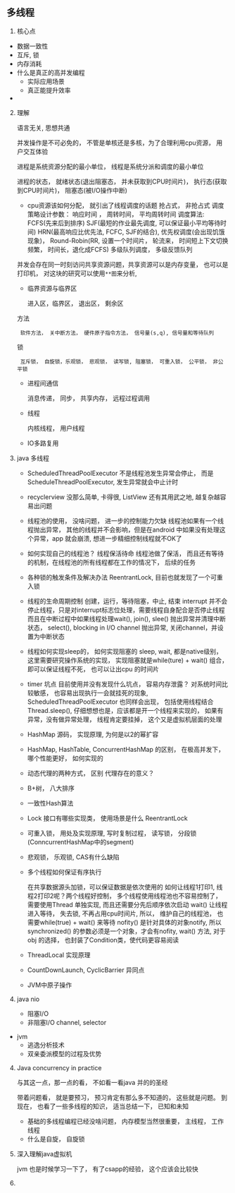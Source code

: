 ## 多线程
1. 核心点
- 数据一致性
- 互斥, 锁
- 内存消耗
- 什么是真正的高并发编程
    * 实际应用场景
    * 真正能提升效率
- 

2. 理解

    语言无关, 思想共通

    并发操作是不可必免的， 不管是单核还是多核，为了合理利用cpu资源， 用户交互体验 

    进程是系统资源分配的最小单位， 线程是系统分派和调度的最小单位

    进程的状态， 就绪状态(退出阻塞态， 并未获取到CPU时间片)， 执行态(获取到CPU时间片)， 阻塞态(被I/O操作中断)

    - cpu资源该如何分配， 就引出了线程调度的话题 
        抢占式， 非抢占式
        调度策略设计参数： 响应时间 ， 周转时间， 平均周转时间 
        调度算法: 
            FCFS(先来后到排序) 
            SJF(最短的作业最先调度, 可以保证最小平均等待时间) 
            HRN(最高响应比优先法, FCFC, SJF的结合), 
            优先权调度(会出现饥饿现象)， 
            Round-Robin(RR, 设置一个时间片， 轮流来， 时间短上下文切换频繁， 时间长，退化成FCFS)
            多级队列调度， 多级反馈队列

    并发会存在同一时刻访问共享资源问题，共享资源可以是内存变量， 也可以是打印机， 对这块的研究可以使用`**图`来分析, 

    - 临界资源与临界区

        进入区，临界区， 退出区， 剩余区 

    方法

        软件方法， 关中断方法， 硬件原子指令方法， 信号量(s,q), 信号量和等待队列

    锁

        互斥锁， 自旋锁，乐观锁， 悲观锁， 读写锁, 阻塞锁， 可重入锁， 公平锁， 非公平锁 

    - 进程间通信

        消息传递， 同步， 共享内存， 远程过程调用
    - 线程

        内核线程， 用户线程
    - IO多路复用

3. java 多线程
    - ScheduledThreadPoolExecutor
        不是线程池发生异常会停止， 而是ScheduleThreadPoolExecutor, 发生异常就会中止计时
    - recyclerview 没那么简单, 卡得很, ListView 还有其用武之地, 越复杂越容易出问题
    - 线程池的使用， 没啥问题， 进一步的控制能力欠缺
        线程池如果有一个线程抛出异常， 其他的线程并不会影响，但是在android 中如果没有处理这个异常，app 就会崩溃, 想进一步精细控制线程就不OK了
    - 如何实现自己的线程池？ 线程保活待命
        线程池做了保活， 而且还有等待的机制，在线程池的所有线程都在工作的情况下， 后续的任务
    - 各种锁的触发条件及解决办法
        ReentrantLock, 目前也就发现了一个可重入锁
    - 线程的生命周期控制
        创建，运行，等待阻塞，中止, 结束
        interrupt 并不会停止线程，只是对interrupt标志位处理，需要线程自身配合是否停止线程 而且在中断过程中如果线程处理wait(), join(), slee() 抛出异常并清理中断状态， select(), blocking in I/O channel 抛出异常, 关闭channel，并设置为中断状态
    - 线程如何实现sleep的， 如何实现阻塞的
        sleep, wait, 都是native级别， 这里需要研究操作系统的实现， 实现阻塞就是while(ture) + wait() 组合， 即可以保证线程不死， 也可以让出cpu 的时间片
    - timer 坑点
        目前使用并没有发现什么坑点， 容易内存泄露？
        对系统时间比较敏感， 也容易出现执行一会就挂死的现象, ScheduledThreadPoolExecutor 也同样会出现， 包括使用线程结合Thread.sleep(), 仔细想想也是，应该都是开一个线程来实现的， 如果有异常，没有做异常处理， 线程肯定要挂掉， 这个又是虚拟机层面的处理
    - HashMap 源码， 实现原理, 为何是以2的幂扩容
    - HashMap, HashTable, ConcurrentHashMap 的区别， 在极高并发下， 哪个性能更好， 如何实现的
    - 动态代理的两种方式， 区别
        代理存在的意义？ 
    - B+树， 八大排序

    - 一致性Hash算法

    - Lock 接口有哪些实现类， 使用场景是什么 
        ReentrantLock
    - 可重入锁， 用处及实现原理, 写时复制过程， 读写锁， 分段锁(ConncurrentHashMap中的segment)

    - 悲观锁， 乐观锁, CAS有什么缺陷

    - 多个线程如何保证有序执行

        在共享数据源头加锁，可以保证数据是依次使用的
        如何让线程1打印1, 线程2打印2呢？两个线程好控制， 多个线程使用线程池也不容易控制了， 需要使用Thread 单独实现, 而且还需要分先后顺序依次启动
        wait() 让线程进入等待， 失去锁, 不再占用cpu时间片, 所以， 维护自己的线程池， 也需要while(true) + wait() 来等待 
        nofity() 是针对具体的对象notify, 所以synchronized() 的参数必须是一个对象，才会有nofity, wait() 方法,  对于obj 的选择， 也封装了Condition类，使代码更容易阅读

    - ThreadLocal 实现原理

    - CountDownLaunch, CyclicBarrier 异同点

    - JVM中原子操作

3. java nio
    - 阻塞I/O
    - 非阻塞I/O
        channel, selector

- jvm 
    - 逃逸分析技术
    - 双亲委派模型的过程及优势


4. Java concurrency in practice

    与其这一点，那一点的看， 不如看一看java 并的的圣经

    带着问题看， 就是要预习， 预习肯定有那么多不知道的， 这些就是问题。
    到现在， 也看了一些多线程的知识， 适当总结一下， 已知和未知

    - 基础的多线程编程已经没啥问题， 内存模型当然很重要， 主线程， 工作线程
    - 什么是自旋， 自旋锁

5. 深入理解java虚拟机

    jvm 也是时候学习一下了， 有了csapp的经验， 这个应该会比较快

6. 

